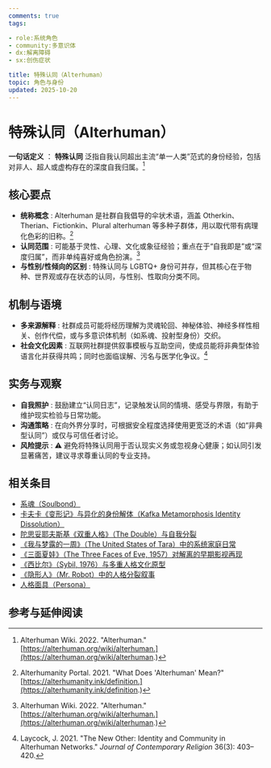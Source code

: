 ```yaml
---
comments: true
tags:

- role:系统角色
- community:多意识体
- dx:解离障碍
- sx:创伤症状

title: 特殊认同（Alterhuman）
topic: 角色与身份
updated: 2025-10-20
---
```


# 特殊认同（Alterhuman）

**一句话定义** ： **特殊认同** 泛指自我认同超出主流“单一人类”范式的身份经验，包括对非人、超人或虚构存在的深度自我归属。[^alterhuman-wiki]

## 核心要点

- **统称概念** : Alterhuman 是社群自我倡导的伞状术语，涵盖 Otherkin、Therian、Fictionkin、Plural alterhuman 等多种子群体，用以取代带有病理化色彩的旧称。[^alterhuman-portal]
- **认同范围** : 可能基于灵性、心理、文化或象征经验；重点在于“自我即是”或“深度归属”，而非单纯喜好或角色扮演。[^alterhuman-wiki]
- **与性别/性倾向的区别** : 特殊认同与 LGBTQ+ 身份可并存，但其核心在于物种、世界观或存在状态的认同，与性别、性取向分类不同。

## 机制与语境

- **多来源解释** : 社群成员可能将经历理解为灵魂轮回、神秘体验、神经多样性相关、创作代偿，或与多意识体机制（如系魂、投射型身份）交织。
- **社会文化因素** : 互联网社群提供叙事模板与互助空间，使成员能将非典型体验语言化并获得共鸣；同时也面临误解、污名与医学化争议。[^laycock2021]

## 实务与观察

- **自我照护** : 鼓励建立“认同日志”，记录触发认同的情境、感受与界限，有助于维护现实检验与日常功能。
- **沟通策略** : 在向外界分享时，可根据安全程度选择使用更宽泛的术语（如“非典型认同”）或仅与可信任者讨论。
- **风险提示** : ⚠ 避免将特殊认同用于否认现实义务或忽视身心健康；如认同引发显著痛苦，建议寻求尊重认同的专业支持。

## 相关条目

- [系魂（Soulbond）](Soulbond.md)
- [卡夫卡《变形记》与异化的身份解体（Kafka Metamorphosis Identity Dissolution）](Kafka-Metamorphosis-Identity-Dissolution.md)
- [陀思妥耶夫斯基《双重人格》（The Double）与自我分裂](Dostoevsky-The-Double-Self-Division.md)
- [《我与梦露的一周》（The United States of Tara）中的系统家庭日常](United-States-Of-Tara-System-Daily-Life.md)
- [《三面夏娃》（The Three Faces of Eve, 1957）对解离的早期影视再现](Three-Faces-Of-Eve-1957-Dissociation.md)
- [《西比尔》（Sybil, 1976）与多重人格文化原型](Sybil-1976-Cultural-Prototype.md)
- [《隐形人》（Mr. Robot）中的人格分裂叙事](Mr-Robot-DID-Narrative.md)
- [人格面具（Persona）](Persona.md)

## 参考与延伸阅读

[^alterhuman-wiki]: Alterhuman Wiki. 2022. "Alterhuman." [https://alterhuman.org/wiki/alterhuman.](https://alterhuman.org/wiki/alterhuman.)
[^alterhuman-portal]: Alterhumanity Portal. 2021. "What Does 'Alterhuman' Mean?" [https://alterhumanity.ink/definition.](https://alterhumanity.ink/definition.)
[^laycock2021]: Laycock, J. 2021. "The New Other: Identity and Community in Alterhuman Networks." *Journal of Contemporary Religion* 36(3): 403–420.
